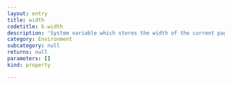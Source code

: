 ```yaml
---
layout: entry
title: width
codetitle: b.width
description: 'System variable which stores the width of the current page.'
category: Environment
subcategory: null
returns: null
parameters: []
kind: property

---
```

